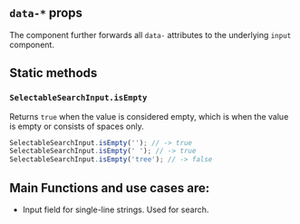 ## `data-*` props

The component further forwards all `data-` attributes to the underlying `input` component.

## Static methods

### `SelectableSearchInput.isEmpty`

Returns `true` when the value is considered empty, which is when the value is empty or consists of spaces only.

```js
SelectableSearchInput.isEmpty(''); // -> true
SelectableSearchInput.isEmpty(' '); // -> true
SelectableSearchInput.isEmpty('tree'); // -> false
```

## Main Functions and use cases are:

- Input field for single-line strings. Used for search.
